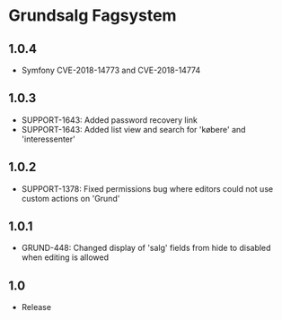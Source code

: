 # Grundsalg Fagsystem

## 1.0.4
* Symfony CVE-2018-14773 and CVE-2018-14774

## 1.0.3
* SUPPORT-1643: Added password recovery link
* SUPPORT-1643: Added list view and search for 'købere' and 'interessenter'

## 1.0.2
* SUPPORT-1378: Fixed permissions bug where editors could not use custom actions on 'Grund'

## 1.0.1
* GRUND-448: Changed display of 'salg' fields from hide to disabled when editing is allowed

## 1.0
* Release
